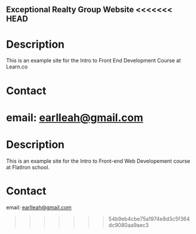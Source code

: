 Exceptional Realty Group Website
<<<<<<< HEAD
---

# Description

This is an example site for the Intro to Front End Development Course at Learn.co

# Contact

email: earlleah@gmail.com
=======

# Description

This is an example site for the Intro to Front-end Web Developement course at FlatIron school.

# Contact

email: earlleah@gmail.com
>>>>>>> 54b9eb4cbe75a1974e8d3c5f364dc9080aa9aec3
